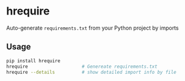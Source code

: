 # hrequire
Auto-generate `requirements.txt` from your Python project by imports

## Usage
```bash
pip install hrequire
hrequire                    # Genereate requirements.txt
hrequire --details          # show detailed import info by file
```
